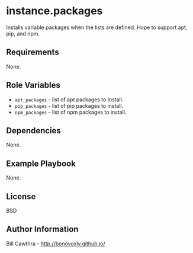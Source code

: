 instance.packages
=========

Installs variable packages when the lists are defined.  Hope to support apt, pip, and npm.

Requirements
------------

None.

Role Variables
--------------

- `apt_packages` - list of apt packages to install.
- `pip_packages` - list of pip packages to install.
- `npm_packages` - list of npm packages to install.

Dependencies
------------

None.

Example Playbook
----------------

None.

License
-------

BSD

Author Information
------------------

Bill Cawthra - http://bonovoxly.github.io/
